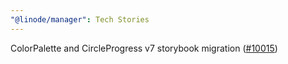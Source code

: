 ```yaml
---
"@linode/manager": Tech Stories
---
```


ColorPalette and CircleProgress v7 storybook migration ([#10015](https://github.com/linode/manager/pull/10015))
